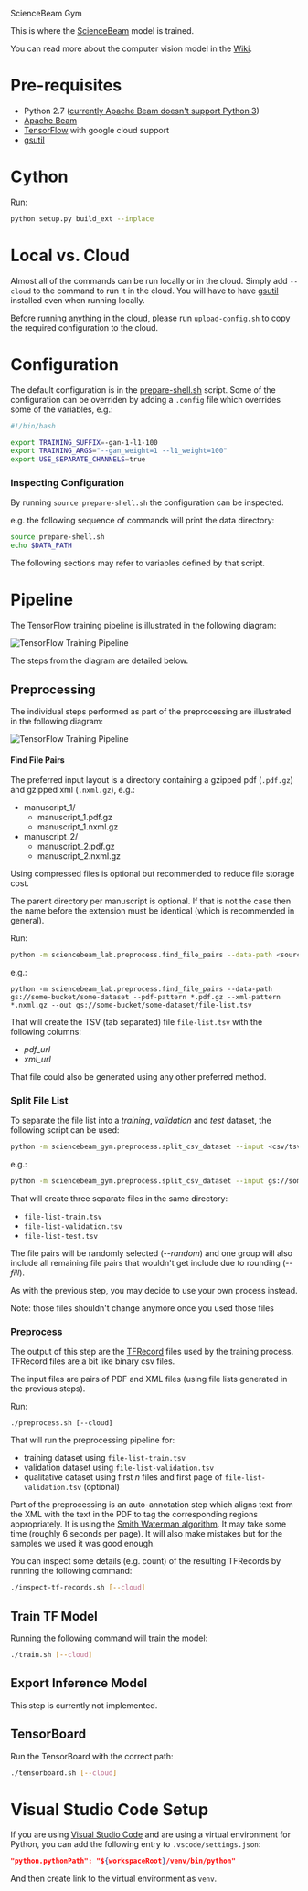 ScienceBeam Gym

This is where the [ScienceBeam](https://github.com/elifesciences/sciencebeam) model is trained.

You can read more about the computer vision model in the [Wiki](https://github.com/elifesciences/sciencebeam-gym/wiki/Computer-Vision-Model).

# Pre-requisites

- Python 2.7 ([currently Apache Beam doesn't support Python 3](https://issues.apache.org/jira/browse/BEAM-1373))
- [Apache Beam](https://beam.apache.org/)
- [TensorFlow](https://www.tensorflow.org/) with google cloud support
- [gsutil](https://cloud.google.com/storage/docs/gsutil)

# Cython

Run:

```bash
python setup.py build_ext --inplace
```

# Local vs. Cloud

Almost all of the commands can be run locally or in the cloud. Simply add `--cloud` to the command to run it in the cloud. You will have to have [gsutil](https://cloud.google.com/storage/docs/gsutil) installed even when running locally.

Before running anything in the cloud, please run `upload-config.sh` to copy the required configuration to the cloud.

# Configuration

The default configuration is in the [prepare-shell.sh](prepare-shell.sh) script. Some of the configuration can be overriden by adding a `.config` file which overrides some of the variables, e.g.:

```bash
#!/bin/bash

export TRAINING_SUFFIX=-gan-1-l1-100
export TRAINING_ARGS="--gan_weight=1 --l1_weight=100"
export USE_SEPARATE_CHANNELS=true
```

### Inspecting Configuration

By running `source prepare-shell.sh` the configuration can be inspected.

e.g. the following sequence of commands will print the data directory:
```bash
source prepare-shell.sh
echo $DATA_PATH
```

The following sections may refer to variables defined by that script.

# Pipeline

The TensorFlow training pipeline is illustrated in the following diagram:

![TensorFlow Training Pipeline](doc/pdf-xml-tf-training-pipeline.png)

The steps from the diagram are detailed below.

## Preprocessing

The individual steps performed as part of the preprocessing are illustrated in the following diagram:

![TensorFlow Training Pipeline](doc/sciencebeam-preprocessing.png)

#### Find File Pairs

The preferred input layout is a directory containing a gzipped pdf (`.pdf.gz`) and gzipped xml (`.nxml.gz`), e.g.:

* manuscript_1/
  * manuscript_1.pdf.gz
  * manuscript_1.nxml.gz
* manuscript_2/
  * manuscript_2.pdf.gz
  * manuscript_2.nxml.gz

Using compressed files is optional but recommended to reduce file storage cost.

The parent directory per manuscript is optional. If that is not the case then the name before the extension must be identical (which is recommended in general).

Run:

```bash
python -m sciencebeam_lab.preprocess.find_file_pairs --data-path <source directory> --pdf-pattern *.pdf.gz --xml-pattern *.nxml.gz --out <output file list csv/tsv>
```

e.g.:

```
python -m sciencebeam_lab.preprocess.find_file_pairs --data-path gs://some-bucket/some-dataset --pdf-pattern *.pdf.gz --xml-pattern *.nxml.gz --out gs://some-bucket/some-dataset/file-list.tsv
```

That will create the TSV (tab separated) file `file-list.tsv` with the following columns:

* _pdf_url_
* _xml_url_

That file could also be generated using any other preferred method.

### Split File List

To separate the file list into a _training_, _validation_ and _test_ dataset, the following script can be used:

```bash
python -m sciencebeam_gym.preprocess.split_csv_dataset --input <csv/tsv file list> --train 0.5 --validation 0.2 --test 0.3 --random --fill
```

e.g.:

```bash
python -m sciencebeam_gym.preprocess.split_csv_dataset --input gs://some-bucket/some-dataset/file-list.tsv --train 0.5 --validation 0.2 --test 0.3 --random --fill
```

That will create three separate files in the same directory:

* `file-list-train.tsv`
* `file-list-validation.tsv`
* `file-list-test.tsv`

The file pairs will be randomly selected (_--random_) and one group will also include all remaining file pairs that wouldn't get include due to rounding (_--fill_).

As with the previous step, you may decide to use your own process instead.

Note: those files shouldn't change anymore once you used those files

### Preprocess

The output of this step are the [TFRecord](https://www.tensorflow.org/programmers_guide/datasets) files used by the training process. TFRecord files are a bit like binary csv files.

The input files are pairs of PDF and XML files (using file lists generated in the previous steps).

Run:

```
./preprocess.sh [--cloud]
```

That will run the preprocessing pipeline for:

* training dataset using `file-list-train.tsv`
* validation dataset using `file-list-validation.tsv`
* qualitative dataset using first _n_ files and first page of `file-list-validation.tsv` (optional)

Part of the preprocessing is an auto-annotation step which aligns text from the XML with the text in the PDF to tag the corresponding regions appropriately. It is using the [Smith Waterman algorithm](https://en.wikipedia.org/wiki/Smith_waterman). It may take some time (roughly 6 seconds per page). It will also make mistakes but for the samples we used it was good enough.

You can inspect some details (e.g. count) of the resulting TFRecords by running the following command:

```bash
./inspect-tf-records.sh [--cloud]
```

## Train TF Model

Running the following command will train the model:

```bash
./train.sh [--cloud]
```

## Export Inference Model

This step is currently not implemented.

## TensorBoard

Run the TensorBoard with the correct path:

```bash
./tensorboard.sh [--cloud]
```

# Visual Studio Code Setup

If you are using [Visual Studio Code](https://code.visualstudio.com/) and are using a virtual environment for Python, you can add the following entry to `.vscode/settings.json`:
```json
"python.pythonPath": "${workspaceRoot}/venv/bin/python"
```

And then create link to the virtual environment as `venv`.
